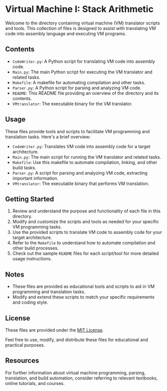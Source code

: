 # Virtual Machine I: Stack Arithmetic

Welcome to the directory containing virtual machine (VM) translator scripts and tools. This collection of files is designed to assist with translating VM code into assembly language and executing VM programs.

## Contents

- `CodeWriter.py`: A Python script for translating VM code into assembly code.
- `Main.py`: The main Python script for executing the VM translator and related tasks.
- `Makefile`: A makefile for automating compilation and other tasks.
- `Parser.py`: A Python script for parsing and analyzing VM code.
- `README`: This README file providing an overview of the directory and its contents.
- `VMtranslator`: The executable binary for the VM translator.

## Usage

These files provide tools and scripts to facilitate VM programming and translation tasks. Here's a brief overview:

- `CodeWriter.py`: Translates VM code into assembly code for a target architecture.
- `Main.py`: The main script for running the VM translator and related tasks.
- `Makefile`: Use this makefile to automate compilation, linking, and other build tasks.
- `Parser.py`: A script for parsing and analyzing VM code, extracting important information.
- `VMtranslator`: The executable binary that performs VM translation.

## Getting Started

1. Review and understand the purpose and functionality of each file in this directory.
2. Modify and customize the scripts and tools as needed for your specific VM programming tasks.
3. Use the provided scripts to translate VM code to assembly code for your target architecture.
4. Refer to the `Makefile` to understand how to automate compilation and other build processes.
5. Check out the sample `README` files for each script/tool for more detailed usage instructions.

## Notes

- These files are provided as educational tools and scripts to aid in VM programming and translation tasks.
- Modify and extend these scripts to match your specific requirements and coding style.

## License

These files are provided under the [MIT License](LICENSE).

Feel free to use, modify, and distribute these files for educational and practical purposes.

## Resources

For further information about virtual machine programming, parsing, translation, and build automation, consider referring to relevant textbooks, online tutorials, and courses.
